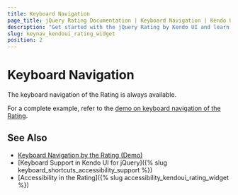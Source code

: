 ```yaml
---
title: Keyboard Navigation
page_title: jQuery Rating Documentation | Keyboard Navigation | Kendo UI
description: "Get started with the jQuery Rating by Kendo UI and learn about the accessibility support it provides through its keyboard navigation functionality."
slug: keynav_kendoui_rating_widget
position: 2
---
```


# Keyboard Navigation

The keyboard navigation of the Rating is always available.

For a complete example, refer to the [demo on keyboard navigation of the Rating](https://demos.telerik.com/kendo-ui/rating/keyboard-navigation).

## See Also

* [Keyboard Navigation by the Rating (Demo)](https://demos.telerik.com/kendo-ui/rating/keyboard-navigation)
* [Keyboard Support in Kendo UI for jQuery]({% slug keyboard_shortcuts_accessibility_support %})
* [Accessibility in the Rating]({% slug accessibility_kendoui_rating_widget %})
